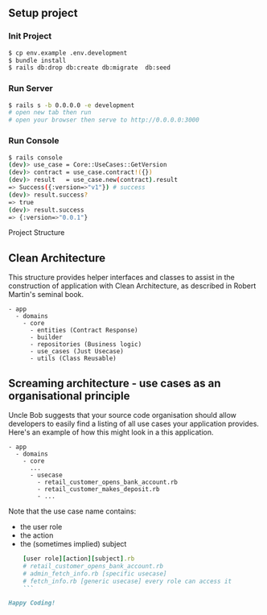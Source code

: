 ## Setup project

### Init Project
```bash
$ cp env.example .env.development
$ bundle install
$ rails db:drop db:create db:migrate  db:seed
```
### Run Server
```bash
$ rails s -b 0.0.0.0 -e development
# open new tab then run
# open your browser then serve to http://0.0.0.0:3000
```

### Run Console
```bash
$ rails console
(dev)> use_case = Core::UseCases::GetVersion
(dev)> contract = use_case.contract!({})
(dev)> result   = use_case.new(contract).result
=> Success({:version=>"v1"}) # success
(dev)> result.success?
=> true
(dev)> result.success
=> {:version=>"0.0.1"}
```

Project Structure
## Clean Architecture
This structure provides helper interfaces and classes to assist in the construction of application with Clean Architecture, as described in Robert Martin's seminal book.

```
- app
  - domains 
    - core
      - entities (Contract Response)
      - builder
      - repositories (Business logic)
      - use_cases (Just Usecase)
      - utils (Class Reusable)
```
## Screaming architecture - use cases as an organisational principle
Uncle Bob suggests that your source code organisation should allow developers to easily find a listing of all use cases your application provides. Here's an example of how this might look in a this application.
```
- app
  - domains 
    - core
      ...
      - usecase
        - retail_customer_opens_bank_account.rb
        - retail_customer_makes_deposit.rb
        - ...
```
Note that the use case name contains:

- the user role
- the action
- the (sometimes implied) subject
```ruby
    [user role][action][subject].rb
    # retail_customer_opens_bank_account.rb
    # admin_fetch_info.rb [specific usecase]
    # fetch_info.rb [generic usecase] every role can access it
    ```

Happy Coding!